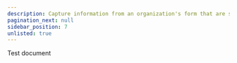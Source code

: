 ```yaml
---
description: Capture information from an organization's form that are stored as PDF documents
pagination_next: null
sidebar_position: 7
unlisted: true
---
```


Test document


